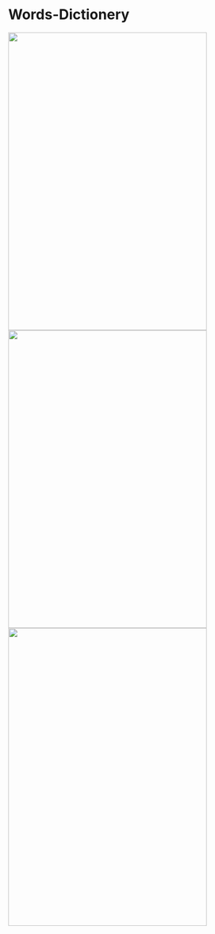 # Words-Dictionery
<!-- ![image](https://user-images.githubusercontent.com/99315395/174315295-fa831b6e-0b6f-4235-b789-e9c4ff6d8bc0.png)
![image](https://user-images.githubusercontent.com/99315395/174315389-b8ec948b-de79-4a9e-9266-efbd0aa187e9.png)
![image](https://user-images.githubusercontent.com/99315395/174315423-f965d93a-bb1b-4650-8207-9982fffc2895.png) -->
<img src="https://user-images.githubusercontent.com/99315395/174315295-fa831b6e-0b6f-4235-b789-e9c4ff6d8bc0.png" width="400" height="600">
<img src="https://user-images.githubusercontent.com/99315395/174315389-b8ec948b-de79-4a9e-9266-efbd0aa187e9.png" width="400" height="600">
<img src="https://user-images.githubusercontent.com/99315395/174315423-f965d93a-bb1b-4650-8207-9982fffc2895.png" width="400" height="600">
